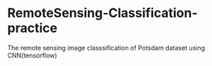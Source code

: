 # RemoteSensing-Classification-practice
The remote sensing image classsification of Potsdam dataset using CNN(tensorflow)
